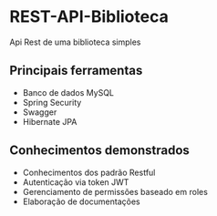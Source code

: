 
# REST-API-Biblioteca

Api Rest de uma biblioteca simples

## Principais ferramentas

  * Banco de dados MySQL
  * Spring Security
  * Swagger
  * Hibernate JPA

## Conhecimentos demonstrados

  * Conhecimentos dos padrão Restful
  * Autenticação via token JWT
  * Gerenciamento de permissões baseado em roles
  * Elaboração de documentações 
